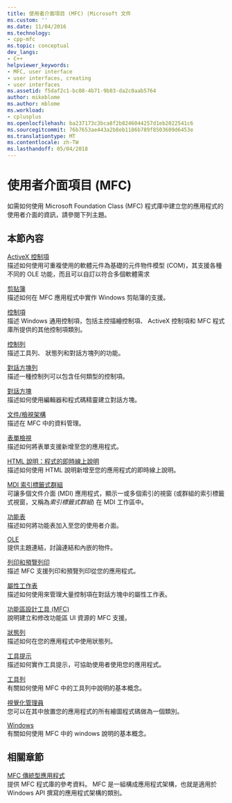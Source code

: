 ```yaml
---
title: 使用者介面項目 (MFC) |Microsoft 文件
ms.custom: ''
ms.date: 11/04/2016
ms.technology:
- cpp-mfc
ms.topic: conceptual
dev_langs:
- C++
helpviewer_keywords:
- MFC, user interface
- user interfaces, creating
- user interfaces
ms.assetid: f5daf2c1-bc08-4b71-9b03-da2c0aab5764
author: mikeblome
ms.author: mblome
ms.workload:
- cplusplus
ms.openlocfilehash: ba237173c3bca8f2b8246044257d1eb2022541c6
ms.sourcegitcommit: 76b7653ae443a2b8eb1186b789f8503609d6453e
ms.translationtype: MT
ms.contentlocale: zh-TW
ms.lasthandoff: 05/04/2018
---
```

# <a name="user-interface-elements-mfc"></a>使用者介面項目 (MFC)
如需如何使用 Microsoft Foundation Class (MFC) 程式庫中建立您的應用程式的使用者介面的資訊，請參閱下列主題。  
  
## <a name="in-this-section"></a>本節內容  
 [ActiveX 控制項](../mfc/activex-controls.md)  
 描述如何使用可重複使用的軟體元件為基礎的元件物件模型 (COM)，其支援各種不同的 OLE 功能，而且可以自訂以符合多個軟體需求  
  
 [剪貼簿](../mfc/clipboard.md)  
 描述如何在 MFC 應用程式中實作 Windows 剪貼簿的支援。  
  
 [控制項](../mfc/controls-mfc.md)  
 描述 Windows 通用控制項，包括主控描繪控制項、 ActiveX 控制項和 MFC 程式庫所提供的其他控制項類別。  
  
 [控制列](../mfc/control-bars.md)  
 描述工具列、 狀態列和對話方塊列的功能。  
  
 [對話方塊列](../mfc/dialog-bars.md)  
 描述一種控制列可以包含任何類型的控制項。  
  
 [對話方塊](../mfc/dialog-boxes.md)  
 描述如何使用編輯器和程式碼精靈建立對話方塊。  
  
 [文件/檢視架構](../mfc/document-view-architecture.md)  
 描述在 MFC 中的資料管理。  
  
 [表單檢視](../mfc/form-views-mfc.md)  
 描述如何將表單支援新增至您的應用程式。  
  
 [HTML 說明：程式的即時線上說明](../mfc/html-help-context-sensitive-help-for-your-programs.md)  
 描述如何使用 HTML 說明新增至您的應用程式的即時線上說明。  
  
 [MDI 索引標籤式群組](../mfc/mdi-tabbed-groups.md)  
 可讓多個文件介面 (MDI) 應用程式，顯示一或多個索引的視窗 (或群組的索引標籤式視窗，又稱為*索引標籤式群組*) 在 MDI 工作區中。  
  
 [功能表](../mfc/menus-mfc.md)  
 描述如何將功能表加入至您的使用者介面。  
  
 [OLE](../mfc/ole-mfc.md)  
 提供主題連結，討論連結和內嵌的物件。  
  
 [列印和預覽列印](../mfc/printing-and-print-preview.md)  
 描述 MFC 支援列印和預覽列印從您的應用程式。  
  
 [屬性工作表](../mfc/property-sheets-mfc.md)  
 描述如何使用來管理大量控制項在對話方塊中的屬性工作表。  
  
 [功能區設計工具 (MFC)](../mfc/ribbon-designer-mfc.md)  
 說明建立和修改功能區 UI 資源的 MFC 支援。  
  
 [狀態列](../mfc/status-bars.md)  
 描述如何在您的應用程式中使用狀態列。  
  
 [工具提示](../mfc/tool-tips.md)  
 描述如何實作工具提示，可協助使用者使用您的應用程式。  
  
 [工具列](../mfc/toolbars.md)  
 有關如何使用 MFC 中的工具列中說明的基本概念。  
  
 [視覺化管理員](../mfc/visualization-manager.md)  
 您可以在其中放置您的應用程式的所有繪圖程式碼做為一個類別。  
  
 [Windows](../mfc/windows.md)  
 有關如何使用 MFC 中的 windows 說明的基本概念。  
  
## <a name="related-sections"></a>相關章節  
 [MFC 傳統型應用程式](../mfc/mfc-desktop-applications.md)  
 提供 MFC 程式庫的參考資料。 MFC 是一組構成應用程式架構，也就是適用於 Windows API 撰寫的應用程式架構的類別。

